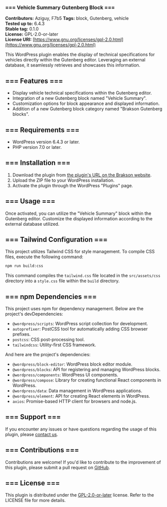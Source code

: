 ### === Vehicle Summary Gutenberg Block ===

**Contributors:** Aziguy, F7b5
**Tags:** block, Gutenberg, vehicle  
**Tested up to:** 6.4.3  
**Stable tag:** 0.1.0  
**License:** GPL-2.0-or-later  
**License URI:** [https://www.gnu.org/licenses/gpl-2.0.html](https://www.gnu.org/licenses/gpl-2.0.html)

This WordPress plugin enables the display of technical specifications for vehicles directly within the Gutenberg editor. Leveraging an external database, it seamlessly retrieves and showcases this information.

## === Features ===

- Display vehicle technical specifications within the Gutenberg editor.
- Integration of a new Gutenberg block named "Vehicle Summary".
- Customization options for block appearance and displayed information.
- Addition of a new Gutenberg block category named "Brakson Gutenberg blocks".

## === Requirements ===

- WordPress version 6.4.3 or later.
- PHP version 7.0 or later.

## === Installation ===

1. Download the plugin from [the plugin's URL on the Brakson website](https://brakson.com/).
2. Upload the ZIP file to your WordPress installation.
3. Activate the plugin through the WordPress "Plugins" page.

## === Usage ===

Once activated, you can utilize the "Vehicle Summary" block within the Gutenberg editor. Customize the displayed information according to the external database utilized.

## === Tailwind Configuration ===

This project utilizes Tailwind CSS for style management. To compile CSS files, execute the following command:

```bash
npm run build:css
```

This command compiles the `tailwind.css` file located in the `src/assets/css` directory into a `style.css` file within the `build` directory.

## === npm Dependencies ===

This project uses npm for dependency management. Below are the project's devDependencies:

- `@wordpress/scripts`: WordPress script collection for development.
- `autoprefixer`: PostCSS tool for automatically adding CSS browser prefixes.
- `postcss`: CSS post-processing tool.
- `tailwindcss`: Utility-first CSS framework.

And here are the project's dependencies:

- `@wordpress/block-editor`: WordPress block editor module.
- `@wordpress/blocks`: API for registering and managing WordPress blocks.
- `@wordpress/components`: WordPress UI components.
- `@wordpress/compose`: Library for creating functional React components in WordPress.
- `@wordpress/data`: Data management in WordPress applications.
- `@wordpress/element`: API for creating React elements in WordPress.
- `axios`: Promise-based HTTP client for browsers and node.js.

## === Support ===

If you encounter any issues or have questions regarding the usage of this plugin, please [contact us](https://www.saabre.com/).

## === Contributions ===

Contributions are welcome! If you'd like to contribute to the improvement of this plugin, please submit a pull request on [GitHub](https://github.com/Aziguy/resume-de-vehicule).

## === License ===

This plugin is distributed under the [GPL-2.0-or-later](https://www.gnu.org/licenses/gpl-2.0.html) license. Refer to the LICENSE file for more details.
